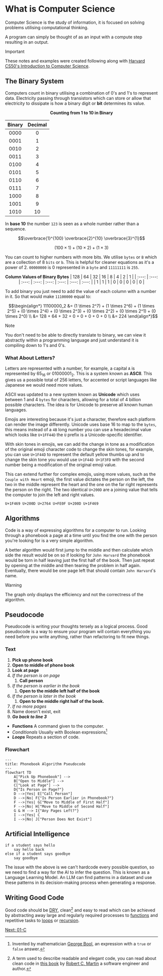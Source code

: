 # What is Computer Science

Computer Science is the study of information, it is focused on solving problems utilising computational thinking. 

A program can simply be thought of as an input with a compute step resulting in an output.

> [!IMPORTANT]
> These notes and examples were created following along with [Harvard CS50's Introduction to Computer Science](https://www.edx.org/learn/computer-science/harvard-university-cs50-s-introduction-to-computer-science?webview=false&campaign=CS50%27s+Introduction+to+Computer+Science&source=edx&product_category=course&placement_url=https%3A%2F%2Fwww.edx.org%2Fcs50).

## The Binary System

Computers count in binary utilising a combination of 0's and 1's to represent data. Electricity passing through transistors which can store or allow that electricity to dissipate is how a binary digit or **bit** determines its value. 

<div align="center">
    
**Counting from 1 to 10 in Binary**

| Binary | Decimal |
| :----: | :-----: |
|  0000  |    0    |
|  0001  |    1    |
|  0010  |    2    |
|  0011  |    3    |
|  0100  |    4    |
|  0101  |    5    |
|  0110  |    6    |
|  0111  |    7    |
|  1000  |    8    |
|  1001  |    9    |
|  1010  |   10    |

</div>

In **base 10** the number `123` is seen as a whole number rather than a sequence.

```math
\overbrace{1}^{100} \overbrace{2}^{10} \overbrace{3}^{1}
```

```math
\scriptstyle (100 \times 1) + (10 \times 2) + (1 \times 3)
```

You can count to higher numbers with more bits. We utilise `bytes` or `B` which are a collection of 8 `bits` or `b`. This is helpful for cleaner equations as it's a power of 2. `00000000` is 0 represented in a `byte` and `11111111` is `255`.

<div align="center">

**Column Values of Binary Bytes**
|  128  |  64   |  32   |  16   |  8    |  4    |  2    |  1    |
| :---: | :---: | :---: | :---: | :---: | :---: | :---: | :---: |
|   1   |   1   |   1   |   0   |   0   |   0   |   0   |   0   |

</div>

To add binary you just need to add the value of each column with a number in it. So that would make `11100000` equal to:

```math
\begin{align*}
11100000_2 &= (1 \times 2^7) + (1 \times 2^6) + (1 \times 2^5) + (0 \times 2^4) + (0 \times 2^3) + (0 \times 2^2) + (0 \times 2^1) + (0 \times 2^0) \\
&= 128 + 64 + 32 + 0 + 0 + 0 + 0 + 0 \\
&= 224
\end{align*}
```

> [!NOTE]
> You don't need to be able to directly translate to binary, we can view it abstractly within a programming language and just understand it is compiling down to 1's and 0's.

### What About Letters?

Letters are represented with a number, for example, a capital `A` is represented by $65_{16}$ or $01000001_{2}$. This is a system known as **ASCII**. This gives us a possible total of 256 letters, for accented or script languages like Japanese we would need more values.

ASCII was updated to a new system known as **Unicode** which uses between 1 and 4 `bytes` for characters, allowing for a total of 4 billion possible characters. The idea is for Unicode to preserve all known human languages.

Emojis are interesting because it's just a character, therefore each platform can render the image differently. Unicode uses base 16 to map to the `bytes`, this means instead of a `4B` long number you can use a hexadecimal value which looks like `U+1FF44D` the `U` prefix is a Unicode-specific identifier.

With skin tones in emojis, we can add the change in tone as a modification of the original emoji character code to change the skin tones, for example, you can use `U+1F44D` to represent the default yellow thumbs up and to change the skin tone you would use `U+1F44D U+1F3FD` with the second number being a modification of the
original emoji value.

This can extend further for complex emojis, using more values, such as the `Couple with Heart` emoji, the first value dictates the person on the left, the two in the middle represent the heart and the one on the far right represents the person on the right. The two identical `U+200D` are a joining value that tells the computer to join the left and right values.

```Couple with a Heart Emoji
U+1F469 U+200D U+2764 U+FE0F U+200D U+1F469
```

## Algorithms

Code is a way of expressing algorithms for a computer to run. Looking through a phonebook a page at a time until you find the one with the person you're looking for is a very simple algorithm.

A better algorithm would first jump to the middle and then calculate which side the result would be on so if looking for `John Harvard` the phonebook would be torn in half leaving just the first half of the book. Then just repeat by opening at the middle and then tearing the problem in half again. Eventually, there would be one page left that should contain `John Harvard`'s name.

> [!WARNING]
> The graph only displays the efficiency and not the correctness of the algorithm.

## Pseudocode

Pseudocode is writing your thoughts tersely as a logical process. Good pseudocode is a way to ensure your program will contain everything you need before you write anything, rather than refactoring to fit new things.

### Text

1. **Pick up phone book**
2. **Open to middle of phone book**
3. **Look at page**
4. _If the person is on page_
   1. **Call person**
5. _If the person is earlier in the book_
   1. **Open to the middle left half of the book**
6. _If the person is later in the book_
   1. **Open to the middle right half of the book.**
7. _If no more pages_
8. Name doesn't exist, exit
9. **_Go back to line 3_**

- **Functions** A command given to the computer.
- _Conditionals_ Usually with Boolean expressions[^1]
- **_Loops_** Repeats a section of code.

### Flowchart

```mermaid
---
title: Phonebook Algorithm Pseudocode
---
flowchart TD
    A["Pick Up Phonebook"] -->
    B["Open to Middle"] -->
    C["Look at Page"] -->
    D{"Is Person on Page?"}
    D -->|Yes| E["Call Person"]
    D -->|No| F{"Is Person Earlier in Phonebook?"}
    F -->|Yes| G["Move to Middle of First Half"]
    F -->|No| H["Move to Middle of Second Half"]
    G & H --> I{"Any Pages Left?"}
    I -->|Yes| C
    I -->|No| J["Person Does Not Exist"]
```

## Artificial Intelligence

```plaintext
if a student says hello
    say hello back
else if a student says goodbye
    say goodbye
```

The issue with the above is we can't hardcode every possible question, so we need to find a way for the AI to infer the question. This is known as a Language Learning Model. An LLM can find patterns in a dataset and use these patterns in its decision-making process when generating a response.

## Writing Good Code

Good code should be [DRY](https://en.wikipedia.org/wiki/Don't_repeat_yourself), clean[^2] and easy to read which can be achieved by abstracting away large and regularly required processes to [functions](./01-C/README.md) and repetitive tasks to [loops](./01-C/README.md/#loops) or [recursion](./03-Algorithms/README.md#recursion).

[Next: 01-C](./01-C/README.md)

[^1]: Invented by mathematician [George Bool](https://en.wikipedia.org/wiki/George_Boole), an expression with a `true` or `false` answer.
[^2]: A term used to describe readable and elegant code, you can read about clean code in [this book](https://github.com/dev-marko/clean-code-book) by [Robert C. Martin](https://en.wikipedia.org/wiki/Robert_C._Martin) a software engineer and author. 
